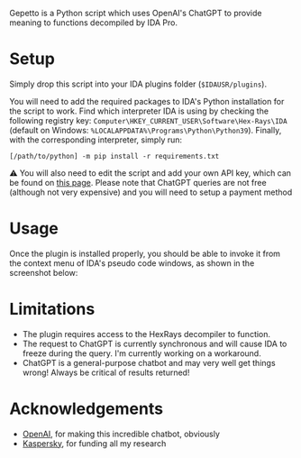 Gepetto is a Python script which uses OpenAI's ChatGPT to provide meaning to functions decompiled by IDA Pro.

# Setup

Simply drop this script into your IDA plugins folder (`$IDAUSR/plugins`).

You will need to add the required packages to IDA's Python installation for the script to work.
Find which interpreter IDA is using by checking the following registry key: 
`Computer\HKEY_CURRENT_USER\Software\Hex-Rays\IDA` (default on Windows: `%LOCALAPPDATA%\Programs\Python\Python39`).
Finally, with the corresponding interpreter, simply run: 

```
[/path/to/python] -m pip install -r requirements.txt
```

⚠️ You will also need to edit the script and add your own API key, which can be found on [this page](https://beta.openai.com/account/api-keys).
Please note that ChatGPT queries are not free (although not very expensive) and you will need to setup a payment method

# Usage

Once the plugin is installed properly, you should be able to invoke it from the context menu of IDA's pseudo code windows, as shown in the screenshot below:

# Limitations

- The plugin requires access to the HexRays decompiler to function.
- The request to ChatGPT is currently synchronous and will cause IDA to freeze during the query. I'm currently working on a workaround.
- ChatGPT is a general-purpose chatbot and may very well get things wrong! Always be critical of results returned!

# Acknowledgements

- [OpenAI](https://openai.com), for making this incredible chatbot, obviously
- [Kaspersky](https://kaspersky.com), for funding all my research
